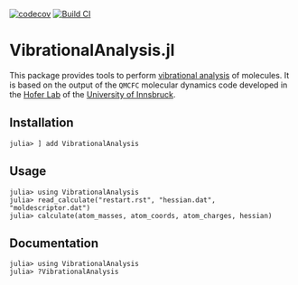 [![codecov](https://codecov.io/gh/galjos/VibrationalAnalysis.jl/graph/badge.svg?token=PIG1D1QIEE)](https://codecov.io/gh/galjos/VibrationalAnalysis.jl)
[![Build CI](https://github.com/galjos/VibrationalAnalysis.jl/actions/workflows/CI.yml/badge.svg)](https://github.com/galjos/VibrationalAnalysis.jl/actions/workflows/CI.yml)

# VibrationalAnalysis.jl

This package provides tools to perform [vibrational analysis](https://gaussian.com/vib/) of molecules. It is based on the output of the `QMCFC` molecular dynamics code developed in the [Hofer Lab](https://www.uibk.ac.at/en/aatc/ag-hofer/) of the [University of Innsbruck](https://www.uibk.ac.at/).

## Installation
```julia-repl
julia> ] add VibrationalAnalysis
```

## Usage
```julia-repl
julia> using VibrationalAnalysis
julia> read_calculate("restart.rst", "hessian.dat", "moldescriptor.dat")
julia> calculate(atom_masses, atom_coords, atom_charges, hessian)
```

## Documentation
```julia-repl
julia> using VibrationalAnalysis
julia> ?VibrationalAnalysis
```
